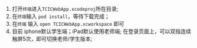 1. 打开`终端`进入`TCICWebApp.xcodeproj`所在目录;
2. 在`终端`输入 `pod install`，等待下载完成；
3. 在`终端` 输入 `open TCICWebApp.xcworkspace` 即可
4. 目前 iphone默认学生端；iPad默认使用老师端; 在登录页面上，可以双指连续触屏5次，即可切换老师/学生版本;
